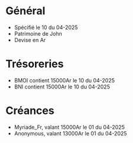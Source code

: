 # Général
* Spécifié le 10 du 04-2025
* Patrimoine de John
* Devise en Ar

# Trésoreries
* BMOI contient 15000Ar le 10 du 04-2025
* BNI contient 15000Ar le 10 du 04-2025

# Créances
* Myriade_Fr, valant 15000Ar le 01 du 04-2025 
* Anonymous, valant 13000Ar le 01 du 04-2025